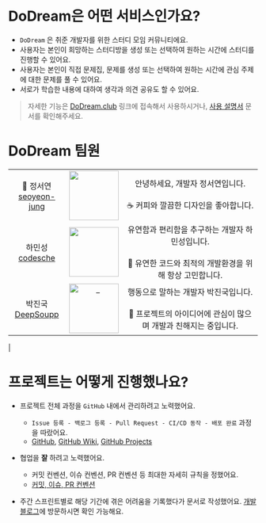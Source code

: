 <div>

</div>


# DoDream은 어떤 서비스인가요?

- `DoDream` 은 취준 개발자를 위한 스터디 모임 커뮤니티에요.
- 사용자는 본인이 희망하는 스터디방을 생성 또는 선택하여 원하는 시간에 스터디를 진행할 수 있어요.
- 사용자는 본인이 직접 문제집, 문제를 생성 또는 선택하여 원하는 시간에 관심 주제에 대한 문제를 풀 수 있어요.
- 서로가 학습한 내용에 대하여 생각과 의견 공유도 할 수 있어요.

> 자세한 기능은 [DoDream.club](https://DoDream.club) 링크에 접속해서 사용하시거나, [사용 설명서](https://github.com) 문서를 확인해주세요.

# DoDream 팀원

|                                                          |                                                                                                                                       |                                                                                     |
|:--------------------------------------------------------:|:-------------------------------------------------------------------------------------------------------------------------------------:|:-----------------------------------------------------------------------------------:|
|  👑 정서연<br/>[seoyeon-jung](https://github.com/shyuuuuni)   |   <img src="https://shadow-monday-80d.notion.site/image/https%3A%2F%2Fs3-us-west-2.amazonaws.com%2Fsecure.notion-static.com%2F0baae395-2de4-440a-b2dc-4b1c7677bc93%2FKakaoTalk_Photo_2023-03-07-05-19-28.png?table=block&id=eb20ba76-7e68-4703-8a08-901ac24d4d90&spaceId=e6f13a01-d6e7-4b09-b064-c3c1ab00499f&width=2000&userId=&cache=v2" width="100px" />  | 안녕하세요, 개발자 정서연입니다.<br/><br/>☕️ 커피와 깔끔한 디자인을 좋아합니다. |
|     하민성<br/>[codesche](https://github.com/codesche)     |   <img src="https://shadow-monday-80d.notion.site/image/https%3A%2F%2Fs3-us-west-2.amazonaws.com%2Fsecure.notion-static.com%2Fa0701e02-61f2-4b99-ac0f-46ef4424fe74%2FKakaoTalk_20230307_161735773.png?table=block&id=ebcd697e-145a-48c6-97d1-4898159e2fdd&spaceId=e6f13a01-d6e7-4b09-b064-c3c1ab00499f&width=2000&userId=&cache=v2" width="100px" />   | 유연함과 편리함을 추구하는 개발자 하민성입니다.<br/><br/>📱 유연한 코드와 최적의 개발환경을 위해 항상 고민합니다. |
|    박진국<br/>[DeepSoupp](https://github.com/DeepSoupp)    |  <img src="https://shadow-monday-80d.notion.site/image/https%3A%2F%2Fs3-us-west-2.amazonaws.com%2Fsecure.notion-static.com%2Fb2d4e589-cca0-4b7f-8926-387c91424f1a%2FKakaoTalk_Photo_2023-03-07-23-37-12.png?table=block&id=8c637dc2-9ee4-47e0-8d88-04d3d1dfa07e&spaceId=e6f13a01-d6e7-4b09-b064-c3c1ab00499f&width=2000&userId=&cache=v2" width=100 alt="_">  |      행동으로 말하는 개발자 박진국입니다. <br/><br/> 🌳 프로젝트의 아이디어에 관심이 많으며 개발과 친해지는 중입니다. |
|   

# 프로젝트는 어떻게 진행했나요?

- 프로젝트 전체 과정을 `GitHub` 내에서 관리하려고 노력했어요.
  - `Issue 등록 - 백로그 등록 - Pull Request - CI/CD 동작 - 배포 완료` 과정을 따랐어요.
  - [GitHub](https://github.com/orgs/DoDreamTeam/repositories), [GitHub Wiki](https://github.com/DoDreamTeam/Backend/wiki), [GitHub Projects](https://github.com/DoDreamTeam/Backend/projects?query=is%3Aopen)
- 협업을 **잘** 하려고 노력했어요.
  - 커밋 컨벤션, 이슈 컨벤션, PR 컨벤션 등 최대한 자세히 규칙을 정했어요. 
  - [커밋, 이슈, PR 컨벤션](https://github.com/DoDreamTeam/Backend/wiki/Git-Convention)

- 주간 스프린트별로 해당 기간에 겪은 어려움을 기록했다가 문서로 작성했어요. [개발 블로그](https://github.com/DoDreamTeam/Backend/wiki/%F0%9F%92%BB-%EA%B0%9C%EB%B0%9C-%EB%B8%94%EB%A1%9C%EA%B7%B8)에 방문하시면 확인 가능해요.

